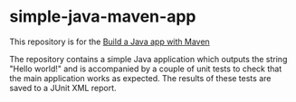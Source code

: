 # simple-java-maven-app

This repository is for the
[Build a Java app with Maven](https://jenkins.io/doc/tutorials/build-a-java-app-with-maven/)


The repository contains a simple Java application which outputs the string
"Hello world!" and is accompanied by a couple of unit tests to check that the
main application works as expected. The results of these tests are saved to a
JUnit XML report.

